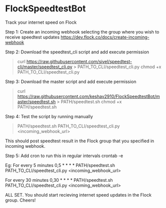 # FlockSpeedtestBot
Track your internet speed on Flock

Step 1: Create an incoming webhook selecting the group where you wish to receive speedtest updates
https://dev.flock.co/docs/create-incoming-webhook

Step 2: Download the speedtest_cli script and add execute permission
>curl https://raw.githubusercontent.com/sivel/speedtest-cli/master/speedtest_cli.py > PATH_TO_CLI/speedtest_cli.py
>chmod +x PATH_TO_CLI/speedtest_cli.py

Step 3: Download the master script and add execute permission
>curl https://raw.githubusercontent.com/keshav2910/FlockSpeedtestBot/master/speedtest.sh > PATH/speedtest.sh
>chmod +x PATH/speedtest.sh

Step 4: Test the script by running manually
>PATH/speedtest.sh PATH_TO_CLI/speedtest_cli.py <incoming_webhook_url>

This should post speedtest result in the Flock group that you specified in incoming webhook.

Step 5: Add cron to run this in regular intervals
crontab -e

Eg: For every 5 minutes
0,5 * * * * PATH/speedtest.sh PATH_TO_CLI/speedtest_cli.py <incoming_webhook_url>

For every 30 minutes
0,30 * * * * PATH/speedtest.sh PATH_TO_CLI/speedtest_cli.py <incoming_webhook_url>

ALL SET. You should start recieving internet speed updates in the Flock group.
Cheers!


